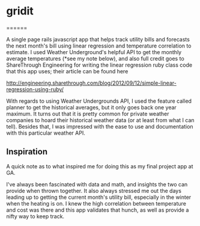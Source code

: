 # gridit
======

A single page rails javascript app that helps track utility bills and forecasts the next month's bill using linear regression and temperature correlation to estimate. I used Weather Underground's helpful API to get the monthly average temperatures (*see my note below), and also full credit goes to ShareThrough Engineering for writing the linear regression ruby class code that this app uses; their article can be found here

http://engineering.sharethrough.com/blog/2012/09/12/simple-linear-regression-using-ruby/

With regards to using Weather Undergrounds API, I used the feature called planner to get the historical averages, but it only goes back one year maximum. It turns out that it is pretty common for private weather companies to hoard their historical weather data (or at least from what I can tell). Besides that, I was impressed with the ease to use and documentation with this particular weather API.


## Inspiration
A quick note as to what inspired me for doing this as my final project app at GA.

I've always been fascinated with data and math, and insights the two can provide when thrown together. It also always stressed me out the days leading up to getting the current month's utility bill, especially in the winter when the heating is on. I knew the high correlation between temperature and cost was there and this app validates that hunch, as well as provide a nifty way to keep track.
